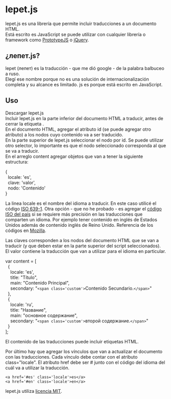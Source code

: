 lepet.js
========

lepet.js es una librería que permite incluir traducciones a un documento HTML.  
Está escrito es JavaScript se puede utilizar con cualquier librería o framework como <a href='http://prototypejs.org/' target='_blank'>PrototypeJS</a> o <a href='http://www.jquery.com' target='_blank'>jQuery</a>.

¿лепет.js?
-----------
lepet (лепет) es la traducción - que me dió google - de la palabra balbuceo a ruso.   
Elegí ese nombre porque no es una solución de internacionalización completa y su alcance es limitado.
js es porque está escrito en JavaScript.


Uso
--------------

Descargar lepet.js  
Incluir lepet.js en la parte inferior del documento HTML a traducir, antes de cerrar la etiqueta <body>.    
En el documento HTML, agregar el atributo id (se puede agregar otro atributo) a los nodos cuyo contenido va a ser traducido.    
En la parte superior de lepet.js seleccionar el nodo por id. Se puede utilizar otro selector, lo importante es que el nodo seleccionado corresponda al que se va a traducir.    
En el arreglo content agregar objetos que van a tener la siguiente estructura:  

{   
  &nbsp;&nbsp;locale: 'es',   
  &nbsp;&nbsp;clave: 'valor',    
  &nbsp;&nbsp;nodo: 'Contenido'   
}

La linea locale es el nombre del idioma a traducir. En este caso utilicé el código 
[ISO 639-1](http://www.loc.gov/standards/iso639-2/php/code_list.php).
Otra opción - que no he probado - es agregar el [código ISO del país](https://www.iso.org/obp/ui/#search) si se requiere más precisión en las traducciones que comparten un idioma. Por ejemplo tener contenido en inglés de Estados Unidos además de contenido inglés de Reino Unido. Referencia de los códigos en [Mozilla](https://wiki.mozilla.org/L10n:Locale_Codes).

Las claves corresponden a los nodos del documento HTML que se van a traducir (y que deben estar en la parte superior del script seleccionados).  
El valor contiene la traducción que van a utilizar para el idioma en particular.     

var content = [  
&nbsp;&nbsp;{     
&nbsp;&nbsp;&nbsp;&nbsp;locale: 'es',   
&nbsp;&nbsp;&nbsp;&nbsp;title: "Título",    
&nbsp;&nbsp;&nbsp;&nbsp;main: "Contenido Principal",    
&nbsp;&nbsp;&nbsp;&nbsp;secondary: "`<span class='custom'>`Contenido Secundario.`</span>`"  
&nbsp;&nbsp;},    
&nbsp;&nbsp;{     
&nbsp;&nbsp;&nbsp;&nbsp;locale: 'ru',   
&nbsp;&nbsp;&nbsp;&nbsp;title: "Название",  
&nbsp;&nbsp;&nbsp;&nbsp;main: "основное содержание",    
&nbsp;&nbsp;&nbsp;&nbsp;secondary: "`<span class='custom'>`второй содержание.`</span>`"      
&nbsp;&nbsp;}     
];   

El contenido de las traducciones puede incluir etiquetas HTML.

Por último hay que agregar los vínculos que van a actualizar el documento con las traducciones.   Cada vínculo debe contar con el atributo class="locale". 
El atributo href debe ser # junto con el código del idioma del cuál va a utilizar la traducción.

`<a href='#es' class='locale'>es</a>`   
`<a href='#en' class='locale'>en</a>`

lepet.js utiliza [licencia MIT](http://www.opensource.org/licenses/MIT).